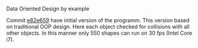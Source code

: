 Data Oriented Design by example

Commit [e82e659](https://github.com/nikitablack/cpp-tests/commit/e82e6596e06d7ce4e1993d4b16ebcb3edd06b08c) have initial version of the programm. This version based on traditional OOP design. Here each object checked for collisions with all other objects. In this manner only 550 shapes can run on 30 fps (Intel Core i7).
